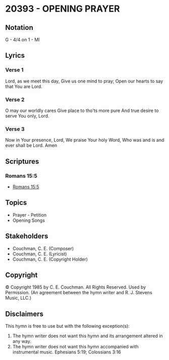 # 20393 - OPENING PRAYER

## Notation

G - 4/4 on 1 - MI

## Lyrics

### Verse 1

Lord, as we meet this day, Give us one mind to pray; Open our hearts to say that You are Lord.

### Verse 2

O may our worldly cares Give place to tho'ts more pure And true desire to serve You only, Lord.

### Verse 3

Now in Your presence, Lord, We praise Your holy Word, Who was and is and ever shall be Lord. Amen


## Scriptures

### Romans 15:5

- [Romans 15:5](https://www.biblegateway.com/passage/?search=Romans%2015%3A5)


## Topics

- Prayer - Petition
- Opening Songs

## Stakeholders

- Couchman, C. E. (Composer)
- Couchman, C. E. (Lyricist)
- Couchman, C. E. (Copyright Holder)

## Copyright

© Copyright 1985 by C. E. Couchman. All Rights Reserved. Used by Permission.
(An agreement between the hymn writer and R. J. Stevens Music, LLC.)

## Disclaimers

This hymn is free to use but with the following exception(s):
1. The hymn writer does not want this hymn and its arrangement altered in any way.
2. The hymn writer does not want this hymn accompanied with instrumental music.
Ephesians 5:19; Colossians 3:16

